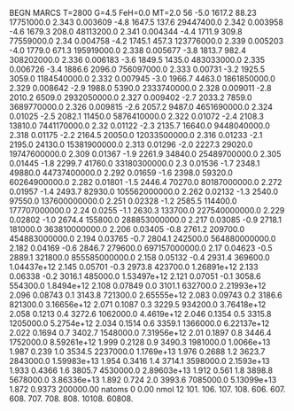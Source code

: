 BEGN
MARCS T=2800 G=4.5 FeH=0.0 MT=2.0
                  56
-5.0 1617.2 88.23 17751000.0 2.343 0.003609 
-4.8 1647.5 137.6 29447400.0 2.342 0.003958 
-4.6 1679.3 208.0 48113200.0 2.341 0.004344 
-4.4 1711.9 309.8 77559000.0 2.34 0.004758 
-4.2 1745.1 457.3 123776000.0 2.339 0.005203 
-4.0 1779.0 671.3 195919000.0 2.338 0.005677 
-3.8 1813.7 982.4 308202000.0 2.336 0.006183 
-3.6 1849.5 1435.0 483033000.0 2.335 0.006726 
-3.4 1886.6 2096.0 756097000.0 2.333 0.00731 
-3.2 1925.5 3059.0 1184540000.0 2.332 0.007945 
-3.0 1966.7 4463.0 1861850000.0 2.329 0.008642 
-2.9 1988.0 5390.0 2333740000.0 2.328 0.009011 
-2.8 2010.2 6509.0 2932050000.0 2.327 0.009402 
-2.7 2033.2 7859.0 3689770000.0 2.326 0.009815 
-2.6 2057.2 9487.0 4651690000.0 2.324 0.01025 
-2.5 2082.1 11450.0 5876410000.0 2.322 0.01072 
-2.4 2108.3 13810.0 7441170000.0 2.32 0.01122 
-2.3 2135.7 16640.0 9448040000.0 2.318 0.01175 
-2.2 2164.5 20050.0 12033500000.0 2.316 0.01233 
-2.1 2195.0 24130.0 15381900000.0 2.313 0.01296 
-2.0 2227.3 29020.0 19747600000.0 2.309 0.01367 
-1.9 2261.9 34840.0 25489700000.0 2.305 0.01445 
-1.8 2299.7 41760.0 33180300000.0 2.3 0.01536 
-1.7 2348.1 49880.0 44737400000.0 2.292 0.01659 
-1.6 2398.0 59320.0 60264900000.0 2.282 0.01801 
-1.5 2446.4 70270.0 80187000000.0 2.272 0.01957 
-1.4 2493.7 82930.0 105562000000.0 2.262 0.02132 
-1.3 2540.0 97550.0 137600000000.0 2.251 0.02328 
-1.2 2585.5 114400.0 177707000000.0 2.24 0.0255 
-1.1 2630.3 133700.0 227540000000.0 2.229 0.02802 
-1.0 2674.4 155800.0 288853000000.0 2.217 0.03085 
-0.9 2718.1 181000.0 363810000000.0 2.206 0.03405 
-0.8 2761.2 209700.0 454883000000.0 2.194 0.03765 
-0.7 2804.1 242500.0 564880000000.0 2.182 0.04169 
-0.6 2846.7 279600.0 697157000000.0 2.17 0.04623 
-0.5 2889.1 321800.0 855585000000.0 2.158 0.05132 
-0.4 2931.4 369600.0 1.04437e+12 2.145 0.05701 
-0.3 2973.8 423700.0 1.26891e+12 2.133 0.06338 
-0.2 3016.1 485000.0 1.53497e+12 2.121 0.07051 
-0.1 3058.6 554300.0 1.8494e+12 2.108 0.07849 
0.0 3101.1 632700.0 2.21993e+12 2.096 0.08743 
0.1 3143.8 721300.0 2.65555e+12 2.083 0.09743 
0.2 3186.6 821300.0 3.16656e+12 2.071 0.1087 
0.3 3229.5 934200.0 3.76418e+12 2.058 0.1213 
0.4 3272.6 1062000.0 4.4619e+12 2.046 0.1354 
0.5 3315.8 1205000.0 5.2754e+12 2.034 0.1514 
0.6 3359.1 1366000.0 6.22137e+12 2.022 0.1694 
0.7 3402.7 1548000.0 7.31956e+12 2.01 0.1897 
0.8 3446.4 1752000.0 8.59261e+12 1.999 0.2128 
0.9 3490.3 1981000.0 1.0066e+13 1.987 0.239 
1.0 3534.5 2237000.0 1.1769e+13 1.976 0.2688 
1.2 3623.7 2843000.0 1.59983e+13 1.954 0.3416 
1.4 3714.1 3598000.0 2.1593e+13 1.933 0.4366 
1.6 3805.7 4530000.0 2.89603e+13 1.912 0.561 
1.8 3898.8 5678000.0 3.86336e+13 1.892 0.724 
2.0 3993.6 7085000.0 5.13099e+13 1.872 0.9373 
200000.00
natoms              0      0.00
nmol          12
          101.         106.       107.      108.         606.        607.        608.
          707.         708.       808.    10108.       60808.

